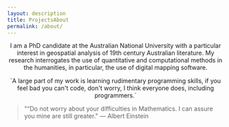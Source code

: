 ```yaml
---
layout: description
title: ProjectsAbout
permalink: /about/
---
```


<p style="text-align: center;">I am a PhD candidate at the Australian National University with a particular interest in geospatial analysis of 19th century Australian literature. My research interrogates the use of quantitative and computational methods in the humanities, in particular, the use of digital mapping software.</p>

<p style="text-align: center;">`A large part of my work is learning rudimentary programming skills, if you feel bad you can't code, don't worry, I think everyone does, including programmers.`</p>

> "“Do not worry about your difficulties in Mathematics. I can assure you mine are still greater." — Albert Einstein